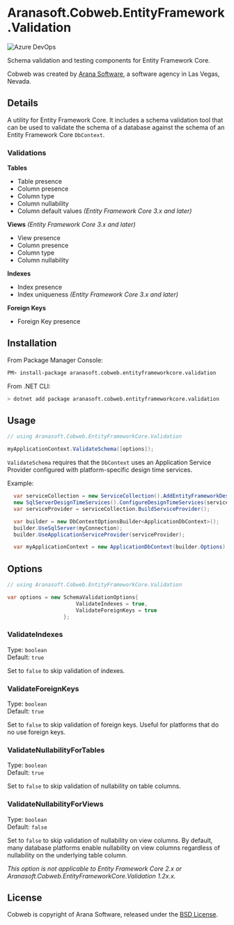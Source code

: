 # Aranasoft.Cobweb.EntityFramework.Validation
![Azure DevOps](https://dev.azure.com/aranasoft/Cobweb/_apis/build/status/Aranasoft.Cobweb.EntityFrameworkCore?branchName=master)

Schema validation and testing components for Entity Framework Core.

Cobweb was created by [Arana Software](https://www.aranasoft.com), a software agency in Las Vegas, Nevada.

## Details

A utility for Entity Framework Core. It includes a schema validation tool that can be used to validate the schema of a database against the schema of an Entity Framework Core `DbContext`.

### Validations

**Tables**
 - Table presence
 - Column presence
 - Column type
 - Column nullability
 - Column default values _(Entity Framework Core 3.x and later)_

**Views** _(Entity Framework Core 3.x and later)_
 - View presence
 - Column presence
 - Column type
 - Column nullability

**Indexes**
 - Index presence
 - Index uniqueness _(Entity Framework Core 3.x and later)_

**Foreign Keys**
 - Foreign Key presence

## Installation

From Package Manager Console:

```bash
PM> install-package aranasoft.cobweb.entityframeworkcore.validation
```

From .NET CLI:

```bash
> dotnet add package aranasoft.cobweb.entityframeworkcore.validation
```

## Usage

```csharp
// using Aranasoft.Cobweb.EntityFrameworkCore.Validation

myApplicationContext.ValidateSchema([options]);
```

`ValidateSchema` requires that the `DbContext` uses an
Application Service Provider configured with platform-specific design
time services.

Example:
```csharp
  var serviceCollection = new ServiceCollection().AddEntityFrameworkDesignTimeServices();
  new SqlServerDesignTimeServices().ConfigureDesignTimeServices(serviceCollection);
  var serviceProvider = serviceCollection.BuildServiceProvider();

  var builder = new DbContextOptionsBuilder<ApplicationDbContext>();
  builder.UseSqlServer(myConnection);
  builder.UseApplicationServiceProvider(serviceProvider);

  var myApplicationContext = new ApplicationDbContext(builder.Options);
```

## Options

```csharp
// using Aranasoft.Cobweb.EntityFrameworkCore.Validation

var options = new SchemaValidationOptions{
                      ValidateIndexes = true,
                      ValidateForeignKeys = true
                  };
```

### ValidateIndexes

Type: `boolean`<br>
Default: `true`

Set to `false` to skip validation of indexes.

### ValidateForeignKeys

Type: `boolean`<br>
Default: `true`

Set to `false` to skip validation of foreign keys. Useful for platforms that do no use foreign keys.

### ValidateNullabilityForTables

Type: `boolean`<br>
Default: `true`

Set to `false` to skip validation of nullability on table columns.

### ValidateNullabilityForViews

Type: `boolean`<br>
Default: `false`

Set to `false` to skip validation of nullability on view columns. By default, many database platforms enable nullability on view columns regardless of nullability on the underlying table column.

*This option is not applicable to Entity Framework Core 2.x or Aranasoft.Cobweb.EntityFrameworkCore.Validation 1.2x.x.*


## License

Cobweb is copyright of Arana Software, released under the [BSD License](http://opensource.org/licenses/BSD-3-Clause).
